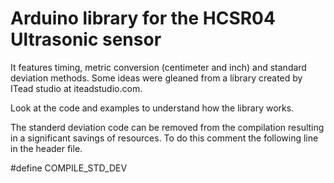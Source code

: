 Arduino library for the HCSR04 Ultrasonic sensor
================================================

It features timing, metric conversion (centimeter and inch) and standard deviation methods. Some ideas were gleaned from a library created by ITead studio at iteadstudio.com.

Look at the code and examples to understand how the library works.

The standerd deviation code can be removed from the compilation resulting in a significant savings of resources. To do this comment the following line in the header file.

#define COMPILE_STD_DEV

